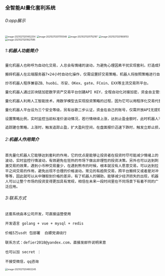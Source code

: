 ### 全智能AI量化套利系统



###### 0:app展示

<img src="http://tuchuang-mft.oss-cn-hangzhou.aliyuncs.com/2021-02-11-121452.png" alt="image-20210211201452254" style="zoom: 50%;" />

<img src="http://tuchuang-mft.oss-cn-hangzhou.aliyuncs.com/2021-02-11-121705.png" alt="image-20210211201705548" style="zoom:50%;" />



<img src="http://tuchuang-mft.oss-cn-hangzhou.aliyuncs.com/2021-02-11-121752.png" alt="image-20210211201752197" style="zoom:50%;" />



<img src="http://tuchuang-mft.oss-cn-hangzhou.aliyuncs.com/2021-02-11-121808.png" alt="image-20210211201808153" style="zoom:50%;" />



<img src="http://tuchuang-mft.oss-cn-hangzhou.aliyuncs.com/2021-02-11-121828.png" alt="image-20210211201827595" style="zoom:50%;" />





###### 1:**机器人功能简介**

```sh
量化机器人也称呼为自动化交易，人总会有情绪的波动，为避免心理因素干扰实现套利，打造成熟智能交易系统，本公司现研发智能化炒币机器人。

搬砖机器人在云端服务器7×24小时自动化操作，仅需设置好交易策略，机器人将按照策略进行自动交易。

炒币机器人程序兼容ZB、huobi、币安、OKex、gate、FCoin、EXX等主流交易所平台。

量化机器人通过区块链加密数字资产交易平台创建API KEY，全程自动化对接加密，资金自主管控安全可靠，24小时不间断实时监控数据，自定义设置交易策略，无须长时间盯盘。**

量化机器人利用人工智能技术，用数学模型去实现投资策略的过程，因为它可以用程序化交易代替人为的主观判断，科学设置止盈止损点。

量化机器人平台设为三个安全等级，另有谷歌二步认证，资金在自己的账号，仅需开放API无提现权限安全放心。

设置策略比例，实时监控当前标准价波动情况，若行情继续上涨，达到止盈金额时，此时机器人不会平仓，价格有所回落时再平仓。同样若行情继续下跌，按照回调比例，则整组策略止盈出场。规避人工主观情绪的影响，不符合条件坚决不补仓，不交易，不平仓。

追踪建仓策略，上涨时，触发追踪止盈，扩大盈利空间，在盘面报价迅速下跌时，触发立即止损，减少本金损失。在不同类型的交易策略，7×24小时进行全自动智能量化交易，自动分析牛市熊市，分析币种，通过完整的交易策略来为我们盈利。
```



###### 2:**机器人作用简介**

```
首先量化机器人它能够达到套利的作用，它的优点是能够让投资者在投资时尽可能减少情绪上的波动，实时监控行情波动，有效避免在狂热的市场下做出非理性的投资决策。另外也可以达到刺激交易的效果，遇到小币种交易量少，在遇到熊市的时候，根本就没有人愿意交易，可以达到拉平之间交易的作用，避免出现不合理的价格波动。常见的有趋势交易，跨平台搬砖又或者是对冲等等，因此就可以从中赚取到价格的差异，有了机器人的辅助，能够减少经济损失的出现，机器人可以让整个市场的投资变得更加具有常规，相信在未来一段时间里在不同场景下有着不同的广泛应用。
```



###### 3:联系方式

```
这套系统由本公司开发，可直接运营使用

开发语言 golang + vue + mysql + redis 

价格5万usdt 包部署  白嫖党请绕行

联系方式：defier2018@yandex.com，直接发邮件说明来意

也可以加 secret ：

不接受微信，qq咨询
```

<img src="http://tuchuang-mft.oss-cn-hangzhou.aliyuncs.com/2021-02-11-124802.png" alt="image-20210211204802245" style="zoom:50%;" />